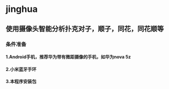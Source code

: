 # jinghua
## 使用摄像头智能分析扑克对子，顺子，同花，同花顺等
### 条件准备
#### 1.Android手机，推荐华为带有微距摄像的手机，如华为nova 5z
#### 2.小米蓝牙手环
#### 3.本程序安装包
